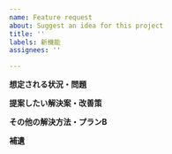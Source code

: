 ```yaml
---
name: Feature request
about: Suggest an idea for this project
title: ''
labels: 新機能
assignees: ''

---
```


**想定される状況・問題**


**提案したい解決案・改善策**


**その他の解決方法・プランB**


**補遺**

